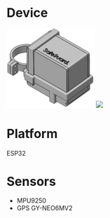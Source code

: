 # Device
<p float="left">
  <img src="src/safe.png" width="200" />
  <img src="src/ard.png" width="200" />
</p>

# Platform
ESP32
# Sensors
  - MPU9250
  - GPS GY-NEO6MV2